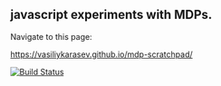 ## javascript experiments with MDPs.

Navigate to this page:

https://vasiliykarasev.github.io/mdp-scratchpad/

[![Build Status](https://travis-ci.com/vasiliykarasev/mdp-scratchpad.svg?branch=master)](https://travis-ci.com/vasiliykarasev/mdp-scratchpad)

